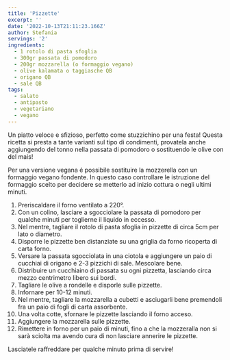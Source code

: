 ```yaml
---
title: 'Pizzette'
excerpt: ''
date: '2022-10-13T21:11:23.166Z'
author: Stefania
servings: '2'
ingredients:
  - 1 rotolo di pasta sfoglia
  - 300gr passata di pomodoro
  - 200gr mozzarella (o formaggio vegano)
  - olive kalamata o taggiasche QB
  - origano QB
  - sale QB
tags:
  - salato
  - antipasto
  - vegetariano
  - vegano
---
```


Un piatto veloce e sfizioso, perfetto come stuzzichino per una festa! Questa ricetta si presta a tante varianti sul tipo di condimenti, provatela anche aggiungendo del tonno nella passata di pomodoro o sostituendo le olive con del mais!

Per una versione vegana é possibile sostituire la mozzerella con un formaggio vegano fondente. In questo caso controllare le istruzione del formaggio scelto per decidere se metterlo ad inizio cottura o negli ultimi minuti.

1. Preriscaldare il forno ventilato a 220°.
2. Con un colino, lasciare a sgocciolare la passata di pomodoro per qualche minuti per toglierne il liquido in eccesso.
3. Nel mentre, tagliare il rotolo di pasta sfoglia in pizzette di circa 5cm per lato o diametro.
4. Disporre le pizzette ben distanziate su una griglia da forno ricoperta di carta forno.
5. Versare la passata sgocciolata in una ciotola e aggiungere un paio di cucchiai di origano e 2-3 pizzichi di sale. Mescolare bene.
6. Distribuire un cucchiaino di passata su ogni pizzetta, lasciando circa mezzo centrimetro libero sui bordi.
7. Tagliare le olive a rondelle e disporle sulle pizzette.
8. Infornare per 10-12 minuti.
9. Nel mentre, tagliare la mozzarella a cubetti e asciugarli bene premendoli fra un paio di fogli di carta assorbente.
10. Una volta cotte, sfornare le pizzette lasciando il forno acceso.
11. Aggiungere la mozzarella sulle pizzette.
12. Rimettere in forno per un paio di minuti, fino a che la mozzeralla non si sarà sciolta ma avendo cura di non lasciare annerire le pizzette.

Lasciatele raffreddare per qualche minuto prima di servire!